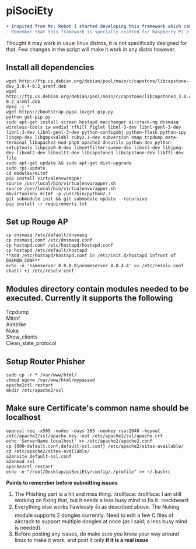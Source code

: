 # piSociEty
```diff
+ Inspired from Mr. Robot I started developing this framework which can create 3vil twins, ddos Wireless networks, bypass HSTS(partial) and many more.This project is a work in progress and will be updated and fixed regularly for any issues found.  
- Remember that this framework is specially crafted for Raspberry Pi 2 and 3 (all models).
```
Thought it may work in usual linux distros, it is not specifically designed for that. Few changes in the script will make it work in any distro however.  

Install all dependencies
---------------------------------------------------------------------------------------------------
```
wget http://ftp.us.debian.org/debian/pool/main/c/capstone/libcapstone-dev_3.0.4-0.2_armhf.deb
wget http://ftp.us.debian.org/debian/pool/main/c/capstone/libcapstone3_3.0.4-0.2_armhf.deb
dpkg -i *
wget https://bootstrap.pypa.io/get-pip.py
python get-pip.py
sudo apt-get install screen hostapd macchanger aircrack-ng dnsmasq wireless-tools iw wvdial rfkill figlet libnl-3-dev libnl-genl-3-dev libnl-3-dev libnl-genl-3-dev python-configobj python-flask python-ipy libgmp-dev libgmpxx4ldbl ruby2.1-dev subversion nmap tcpdump mate-terminal libapache2-mod-php5 apache2 dnsutils python-dev python-setuptools libpcap0.8-dev libnetfilter-queue-dev libssl-dev libjpeg-dev libxml2-dev libxslt1-dev libcapstone3 libcapstone-dev libffi-dev file
sudo apt-get update && sudo apt-get dist-upgrade
sudo rpi-update
cd modules/mitmf
pip install virtualenvwrapper
source /usr/local/bin/virtualenvwrapper.sh
source /usr/local/bin/virtualenvwrapper.sh
mkvirtualenv mitmf -p /usr/bin/python2.7
git submodule init && git submodule update --recursive
pip install -r requirements.txt
```
Set up Rouge AP
---------------------------------------------------------------------------------------------------
```
cp dnsmasq /etc/default/dnsmasq
cp dnsmasq.conf /etc/dnsmasq.conf
cp hostapd.conf /etc/hostapd/hostapd.conf
cp hostapd /etc/default/hostapd
**Add /etc/hostapd/hostapd.conf in /etc/init.d/hostapd infront of DAEMON_CONF**
echo -e 'nameserver 8.8.8.8\nnameserver 8.8.4.4' >> /etc/resolv.conf
chattr +i /etc/resolv.conf
```
Modules directory contain modules needed to be executed. Currently it supports the following
---------------------------------------------------------------------------------------------------
Tcpdump  
Mitmf  
Airstrike  
Nuke  
Show_clients  
Clean_slate_protocol  

Setup Router Phisher
---------------------------------------------------------------------------------------------------
```
sudo cp -r * /var/www/html/
chmod ugo+w /var/www/html/mypasswd
apache2ctl restart
mkdir /etc/apache2/ssl
```

Make sure Certificate's common name should be localhost
---------------------------------------------------------------------------------------------------
```
openssl req -x509 -nodes -days 365 -newkey rsa:2048 -keyout /etc/apache2/ssl/apache.key -out /etc/apache2/ssl/apache.crt
echo 'ServerName localhost' >> /etc/apache2/apache2.conf
cp {000-default.conf,default-ssl.conf} /etc/apache2/sites-available/
cd /etc/apache2/sites-available/
a2ensite default-ssl.conf
a2enmod ssl
apache2ctl restart
echo -e "/root/Desktop/piSociEty/config/./profile" >> ~/.bashrc
```
**Points to remember before submitting issues**  
1. The Phishing part is a hit and miss thing. :trollface: :trollface: I am still working on fixing that, but it needs a less busy mind to fix it. :neckbeard:  
2. Everything else works flawlessly :+1: as described above. The Nuking module supports 2 dongles currently. Need to edit a few C files of aircrack to support multiple dongles at once (as I said; a less busy mind is needed).
3. Before posting any issues, do make sure you know your way around linux to make it work, and post it only **__if it is a real issue__**

